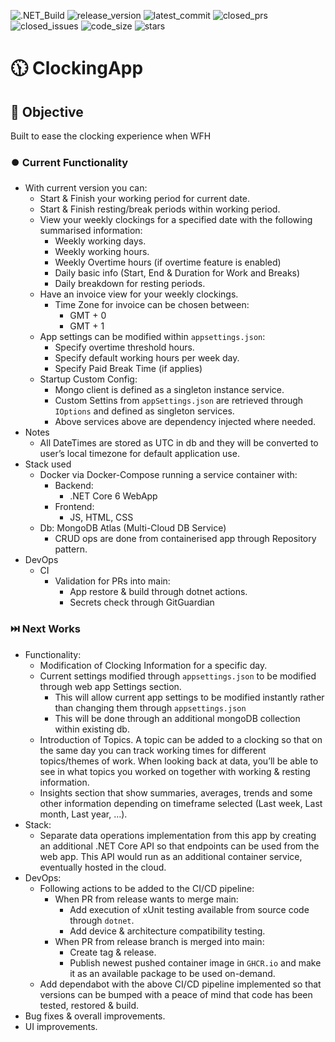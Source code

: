![.NET_Build](https://img.shields.io/github/actions/workflow/status/rgomezr/ClockingApp/dotnet.yml?label=.NET%20Build)
![release_version](https://img.shields.io/github/v/release/rgomezr/ClockingApp?include_prereleases)
![latest_commit](https://img.shields.io/github/last-commit/rgomezr/ClockingApp)
![closed_prs](https://img.shields.io/github/issues-pr-closed-raw/rgomezr/ClockingApp)
![closed_issues](https://img.shields.io/github/issues-closed-raw/rgomezr/ClockingApp)
![code_size](https://img.shields.io/github/languages/code-size/rgomezr/ClockingApp)
![stars](https://img.shields.io/github/stars/rgomezr/ClockingApp)

# 🕦 ClockingApp

## 🎯 Objective
Built to ease the clocking experience when WFH

### ⏺️ Current Functionality

* With current version you can:
	* Start & Finish your working period for current date.
	* Start & Finish resting/break periods within working period.
	* View your weekly clockings for a specified date with the following summarised information:
		* Weekly working days.
		* Weekly working hours.
		* Weekly Overtime hours (if overtime feature is enabled)
		* Daily basic info (Start, End & Duration for Work and Breaks)
		* Daily breakdown for resting periods.
	* Have an invoice view for your weekly clockings.
		* Time Zone for invoice can be chosen between:
			* GMT + 0
			* GMT + 1
	* App settings can be modified within `appsettings.json`:
		* Specify overtime threshold hours.
		* Specify default working hours per week day.
		* Specify Paid Break Time (if applies)
	* Startup Custom Config:
		* Mongo client is defined as a singleton instance service.
		* Custom Settins from `appSettings.json` are retrieved through `IOptions` and defined as singleton services.
		* Above services above are dependency injected where needed.
* Notes
	* All DateTimes are stored as UTC in db and they will be converted to user’s local timezone for default application use.
* Stack used
	* Docker via Docker-Compose running a service container with:
		* Backend:
			* .NET Core 6 WebApp
		* Frontend:
		    * JS, HTML, CSS
	* Db: MongoDB Atlas (Multi-Cloud DB Service)
		* CRUD ops are done from containerised app through Repository pattern.
* DevOps
	* CI
		* Validation for PRs into main:
			* App restore & build through dotnet actions.
			* Secrets check through GitGuardian

### ⏭️ Next Works

* Functionality:
    * Modification of Clocking Information for a specific day.
    * Current settings modified through `appsettings.json` to be modified through web app Settings section.
        * This will allow current app settings to be modified instantly rather than changing them through `appsettings.json`
        * This will be done through an additional mongoDB collection within existing db.
    * Introduction of Topics. A topic can be added to a clocking so that on the same day you can track working times for different topics/themes of work. When looking back at data, you’ll be able to see in what topics you worked on together with working & resting information.
    * Insights section that show summaries, averages, trends and some other information depending on timeframe selected (Last week, Last month, Last year, …).
* Stack:
    * Separate data operations implementation from this app by creating an additional .NET Core API so that endpoints can be used from the web app. This API would run as an additional container service, eventually hosted in the cloud.
* DevOps:
    * Following actions to be added to the CI/CD pipeline:
        * When PR from release wants to merge main:
            * Add execution of xUnit testing available from source code through `dotnet`.
            * Add device & architecture compatibility testing.
        * When PR from release branch is merged into main:
            * Create tag & release.
            * Publish newest pushed container image in `GHCR.io` and make it as an available package to be used on-demand.
    * Add dependabot with the above CI/CD pipeline implemented so that versions can be bumped with a peace of mind that code has been tested, restored & build.
* Bug fixes & overall improvements.
* UI improvements.
